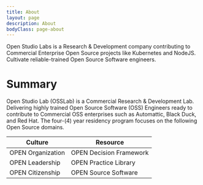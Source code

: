 ```yaml
---
title: About
layout: page
description: About
bodyClass: page-about
---
```


Open Studio Labs is a Research & Development company contributing to Commercial Enterprise Open Source projects like Kubernetes and NodeJS. Cultivate reliable-trained Open Source Software engineers.

# Summary
Open Studio Lab (OSSLab) is a Commercial Research & Development Lab. Delivering highly trained Open Source Software (OSS) Engineers ready to contribute to Commercial OSS enterprises such as Automattic, Black Duck,  and Red Hat. The four-(4) year residency program focuses on the following Open Source domains.

| Culture | Resource |
| --------------- | --------------- |
| OPEN Organization | OPEN Decision Framework |
| OPEN Leadership | OPEN Practice Library |
| OPEN Citizenship | OPEN Source Software |
